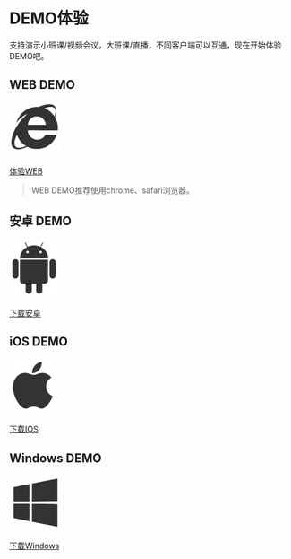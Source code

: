 #  DEMO体验

支持演示小班课/视频会议，大班课/直播，不同客户端可以互通，现在开始体验DEMO吧。

## WEB DEMO

![](/images/demoImage/webImage.png)

[体验WEB](https://demo.urtc.com.cn/) 

> WEB DEMO推荐使用chrome、safari浏览器。 

## 安卓 DEMO

![](/images/demoImage/andriodImage.png)

[下载安卓](https://fir.im/91cy)

## iOS DEMO

![](/images/demoImage/iosImage.png)

[下载IOS](https://fir.im/vy1e)

## Windows DEMO

![](/images/demoImage/windowsImage.png)

[下载Windows](http://urtcdemo.cn-bj.ufileos.com/URTCwindowsDEMOx8620200109.zip) 
